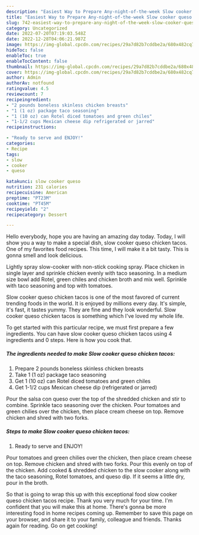 ```yaml
---
description: "Easiest Way to Prepare Any-night-of-the-week Slow cooker queso chicken tacos"
title: "Easiest Way to Prepare Any-night-of-the-week Slow cooker queso chicken tacos"
slug: 742-easiest-way-to-prepare-any-night-of-the-week-slow-cooker-queso-chicken-tacos
category: Uncategorized
date: 2022-07-20T07:19:03.548Z
date: 2022-12-28T04:06:21.987Z
image: https://img-global.cpcdn.com/recipes/29a7d82b7cddbe2a/680x482cq70/slow-cooker-queso-chicken-tacos-recipe-main-photo.jpg
hideToc: false
enableToc: true
enableTocContent: false
thumbnail: https://img-global.cpcdn.com/recipes/29a7d82b7cddbe2a/680x482cq70/slow-cooker-queso-chicken-tacos-recipe-main-photo.jpg
cover: https://img-global.cpcdn.com/recipes/29a7d82b7cddbe2a/680x482cq70/slow-cooker-queso-chicken-tacos-recipe-main-photo.jpg
author: Admin
authorAv: notfound
ratingvalue: 4.5
reviewcount: 7
recipeingredient:
- "2 pounds boneless skinless chicken breasts"
- "1 (1 oz) package taco seasoning"
- "1 (10 oz) can Rotel diced tomatoes and green chiles"
- "1-1/2 cups Mexican cheese dip refrigerated or jarred"
recipeinstructions:

- "Ready to serve and ENJOY!"
categories:
- Recipe
tags:
- slow
- cooker
- queso

katakunci: slow cooker queso 
nutrition: 231 calories
recipecuisine: American
preptime: "PT23M"
cooktime: "PT45M"
recipeyield: "2"
recipecategory: Dessert

---
```



Hello everybody, hope you are having an amazing day today. Today, I will show you a way to make a special dish, slow cooker queso chicken tacos. One of my favorites food recipes. This time, I will make it a bit tasty. This is gonna smell and look delicious.

Lightly spray slow-cooker with non-stick cooking spray. Place chicken in single layer and sprinkle chicken evenly with taco seasoning. In a medium size bowl add Rotel, green chiles and chicken broth and mix well. Sprinkle with taco seasoning and top with tomatoes.

Slow cooker queso chicken tacos is one of the most favored of current trending foods in the world. It is enjoyed by millions every day. It's simple, it's fast, it tastes yummy. They are fine and they look wonderful. Slow cooker queso chicken tacos is something which I've loved my whole life.


To get started with this particular recipe, we must first prepare a few ingredients. You can have slow cooker queso chicken tacos using 4 ingredients and 0 steps. Here is how you cook that.

<!--inarticleads1-->

##### The ingredients needed to make Slow cooker queso chicken tacos:

1. Prepare 2 pounds boneless skinless chicken breasts
1. Take 1 (1 oz) package taco seasoning
1. Get 1 (10 oz) can Rotel diced tomatoes and green chiles
1. Get 1-1/2 cups Mexican cheese dip (refrigerated or jarred)


Pour the salsa con queso over the top of the shredded chicken and stir to combine. Sprinkle taco seasoning over the chicken. Pour tomatoes and green chilies over the chicken, then place cream cheese on top. Remove chicken and shred with two forks. 

<!--inarticleads2-->

##### Steps to make Slow cooker queso chicken tacos:


1. Ready to serve and ENJOY!

Pour tomatoes and green chilies over the chicken, then place cream cheese on top. Remove chicken and shred with two forks. Pour this evenly on top of the chicken. Add cooked &amp; shredded chicken to the slow cooker along with the taco seasoning, Rotel tomatoes, and queso dip. If it seems a little dry, pour in the broth. 

So that is going to wrap this up with this exceptional food slow cooker queso chicken tacos recipe. Thank you very much for your time. I'm confident that you will make this at home. There's gonna be more interesting food in home recipes coming up. Remember to save this page on your browser, and share it to your family, colleague and friends. Thanks again for reading. Go on get cooking!
